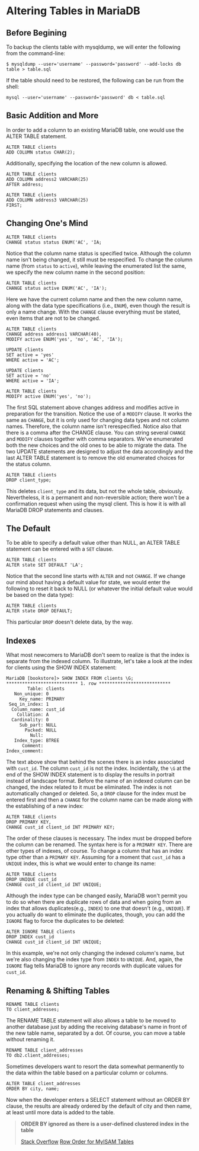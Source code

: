 # Altering Tables in MariaDB

## Before Begining

To backup the clients table with mysqldump, we will enter the following from
the command-line:

```shell
$ mysqldump --user='username' --password='password' --add-locks db table > table.sql
```

If the table should need to be restored, the following can be run from the shell:

```shell
mysql --user='username' --password='password' db < table.sql
```

## Basic Addition and More

In order to add a column to an existing MariaDB table, one would use the ALTER
TABLE statement.

```mysql
ALTER TABLE clients
ADD COLUMN status CHAR(2);
```

Additionally, specifying the location of the new column is allowed.

```mysql
ALTER TABLE clients
ADD COLUMN address2 VARCHAR(25)
AFTER address;

ALTER TABLE clients
ADD COLUMN address3 VARCHAR(25)
FIRST;
```

## Changing One's Mind

```mysql
ALTER TABLE clients
CHANGE status status ENUM('AC', 'IA;
```

Notice that the column name status is specified twice. Although the column name
isn't being changed, it still must be respecified. To change the column name
(from `status` to `active`), while leaving the enumerated list the same, we
specify the new column name in the second position:

```mysql
ALTER TABLE clients
CHANGE status active ENUM('AC', 'IA');
```

Here we have the current column name and then the new column name, along with
the data type specifications (i.e., `ENUM`), even though the result is only a
name change. With the `CHANGE` clause everything must be stated, even items
that are not to be changed.

```mysql
ALTER TABLE clients
CHANGE address address1 VARCHAR(40),
MODIFY active ENUM('yes', 'no', 'AC', 'IA');

UPDATE clients
SET active = 'yes'
WHERE active = 'AC';

UPDATE clients
SET active = 'no'
WHERE active = 'IA';

ALTER TABLE clients
MODIFY active ENUM('yes', 'no');
```

The first SQL statement above changes address and modifies active in
preparation for the transition. Notice the use of a `MODIFY` clause. It works
the same as `CHANGE`, but it is only used for changing data types and not
column names. Therefore, the column name isn't rerespecified. Notice also that
there is a comma after the CHANGE clause. You can string several `CHANGE` and
`MODIFY` clauses together with comma separators. We've enumerated both the new
choices and the old ones to be able to migrate the data. The two UPDATE
statements  are designed to adjust the data accordingly and the last ALTER
TABLE statement is to remove the old enumerated choices for the status column.

```mysql
ALTER TABLE clients
DROP client_type;
```

This deletes `client_type` and its data, but not the whole table, obviously.
Nevertheless, it is a permanent and non-reversible action; there won't be a
confirmation request when using the mysql client. This is how it is with all
MariaDB DROP statements and clauses.

## The Default

To be able to specify a default value other than NULL, an ALTER TABLE statement
can be entered with a `SET` clause.

```mysql
ALTER TABLE clients
ALTER state SET DEFAULT 'LA';
```

Notice that the second line starts with `ALTER` and not `CHANGE`. If we change
our mind about having a default value for state, we would enter the following
to reset it back to NULL (or whatever the initial default value would be based
on the data type):

```mysql
ALTER TABLE clients
ALTER state DROP DEFAULT;
```

This particular `DROP` doesn't delete data, by the way.

## Indexes

What most newcomers to MariaDB don't seem to realize is that the index is
separate from the indexed column. To illustrate, let's take a look at the index
for clients using the SHOW INDEX statement:

```mysql
MariaDB [bookstore]> SHOW INDEX FROM clients \G;
*************************** 1. row ***************************
        Table: clients
   Non_unique: 0
     Key_name: PRIMARY
 Seq_in_index: 1
  Column_name: cust_id
    Collation: A
  Cardinality: 0
     Sub_part: NULL
       Packed: NULL
         Null:
   Index_type: BTREE
      Comment:
Index_comment:
```

The text above show that behind the scenes there is an index associated with
`cust_id`. The column `cust_id` is not the index. Incidentally, the `\G` at the
end of the SHOW INDEX statement is to display the results in portrait instead
of landscape format. Before the name of an indexed column can be changed, the
index related to it must be eliminated. The index is not automatically changed
or deleted. So, a `DROP` clause for the index must be entered first and then a
`CHANGE` for the column name can be made along with the establishing of a new
index:

```mysql
ALTER TABLE clients
DROP PRIMARY KEY,
CHANGE cust_id client_id INT PRIMARY KEY;
```

The order of these clauses is necessary. The index must be dropped before the
column can be renamed. The syntax here is for a `PRIMARY KEY`. There are other
types of indexes, of course. To change a column that has an index type other
than a `PRIMARY KEY`. Assuming for a moment that `cust_id` has a `UNIQUE` index,
this is what we would enter to change its name:

```mysql
ALTER TABLE clients
DROP UNIQUE cust_id
CHANGE cust_id client_id INT UNIQUE;
```

Although the index type can be changed easily, MariaDB won't permit you to do
so when there are duplicate rows of data and when going from an index that
allows duplicates(e.g., `INDEX`) to one that doesn't (e.g., `UNIQUE`). If you
actually do want to eliminate the duplicates, though, you can add the `IGNORE`
flag to force the duplicates to be deleted:

```mysql
ALTER IGNORE TABLE clients
DROP INDEX cust_id
CHANGE cust_id client_id INT UNIQUE;
```

In this example, we're not only changing the indexed column's name, but we're
also changing the index type from `INDEX` to `UNIQUE`. And, again, the `IGNORE`
flag tells MariaDB to ignore any records with duplicate values for `cust_id`.

## Renaming & Shifting Tables

```mysql
RENAME TABLE clients
TO client_addresses;
```

The RENAME TABLE statement will also allows a table to be moved to another
database just by adding the receiving database's name in front of the new table
name, separated by a dot. Of course, you can move a table without renaming it.

```mysql
RENAME TABLE client_addresses
TO db2.client_addresses;
```

Sometimes developers want to resort the data somewhat permanently to the data
within the table based on a particular column or columns.

```mysql
ALTER TABLE client_addresses
ORDER BY city, name;
```

Now when the developer enters a SELECT statement without an ORDER BY clause,
the results are already ordered by the default of city and then name, at least
until more data is added to the table.

> **ORDER BY ignored as there is a user-defined clustered index in the table**
>
> [Stack Overflow][stackoverflow]
> [Row Order for MyISAM Tables][mysqlrefman]

[stackoverflow]: https://stackoverflow.com/a/29781290/5631625 ''
[mysqlrefman]: https://dev.mysql.com/doc/refman/5.7/en/alter-table.html 'Row Order for MyISAM Tables'
